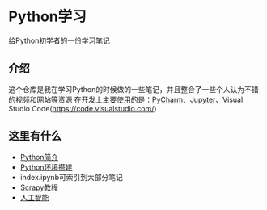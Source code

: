 # Python学习
给Python初学者的一份学习笔记

## 介绍
这个仓库是我在学习Python的时候做的一些笔记，并且整合了一些个人认为不错的视频和网站等资源
在开发上主要使用的是：[PyCharm](https://www.jetbrains.com/pycharm/)、[Jupyter](https://jupyter.org/)、Visual Studio Code(https://code.visualstudio.com/)

## 这里有什么
- [Python简介](./BASICS/introduction.md)
- [Python环境搭建](./BASICS/intallation.md)
- index.ipynb可索引到大部分笔记
- [Scrapy教程](./Scrapy_Tutorial/README.md)
- [人工智能](./ArtificialIntelligence/README.md)


